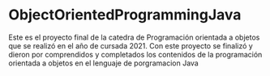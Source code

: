 # ObjectOrientedProgrammingJava
Este es el proyecto final de la catedra de Programación orientada a objetos que se realizó en el año de cursada 2021. Con este proyecto se finalizó y dieron por comprendidos y completados los contenidos de la programación orientada a objetos en el lenguaje de porgramacion Java 
